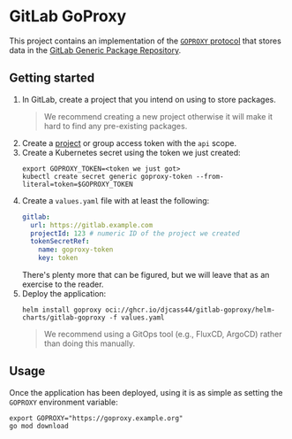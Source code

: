 # GitLab GoProxy

This project contains an implementation of the [`GOPROXY` protocol](https://go.dev/ref/mod#goproxy-protocol) that stores data in the [GitLab Generic Package Repository](https://docs.gitlab.com/ee/user/packages/generic_packages/).

## Getting started

1. In GitLab, create a project that you intend on using to store packages.
    > We recommend creating a new project otherwise it will make it hard to find any pre-existing packages.
2. Create a [project](https://docs.gitlab.com/ee/user/project/settings/project_access_tokens.html) or group access token with the `api` scope.
3. Create a Kubernetes secret using the token we just created:
    ```shell
    export GOPROXY_TOKEN=<token we just got>
    kubectl create secret generic goproxy-token --from-literal=token=$GOPROXY_TOKEN
    ```
4. Create a `values.yaml` file with at least the following:
    ```yaml
    gitlab:
      url: https://gitlab.example.com
      projectId: 123 # numeric ID of the project we created
      tokenSecretRef:
        name: goproxy-token
        key: token
    ```
    There's plenty more that can be figured, but we will leave that as an exercise to the reader.
5. Deploy the application:
    ```shell
    helm install goproxy oci://ghcr.io/djcass44/gitlab-goproxy/helm-charts/gitlab-goproxy -f values.yaml
    ```
   > We recommend using a GitOps tool (e.g., FluxCD, ArgoCD) rather than doing this manually.
   
## Usage

Once the application has been deployed, using it is as simple as setting the `GOPROXY` environment variable:

```shell
export GOPROXY="https://goproxy.example.org"
go mod download
```

